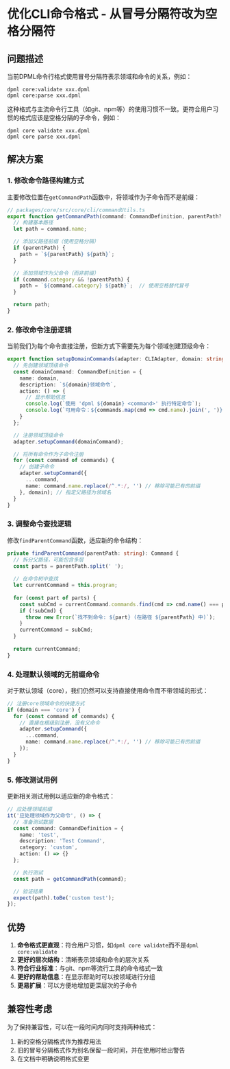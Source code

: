 # 优化CLI命令格式 - 从冒号分隔符改为空格分隔符

## 问题描述

当前DPML命令行格式使用冒号分隔符表示领域和命令的关系，例如：
```
dpml core:validate xxx.dpml
dpml core:parse xxx.dpml
```

这种格式与主流命令行工具（如git、npm等）的使用习惯不一致。更符合用户习惯的格式应该是空格分隔的子命令，例如：
```
dpml core validate xxx.dpml
dpml core parse xxx.dpml
```

## 解决方案

### 1. 修改命令路径构建方式

主要修改位置在`getCommandPath`函数中，将领域作为子命令而不是前缀：

```typescript
// packages/core/src/core/cli/commandUtils.ts
export function getCommandPath(command: CommandDefinition, parentPath?: string): string {
  // 构建基本路径
  let path = command.name;

  // 添加父路径前缀（使用空格分隔）
  if (parentPath) {
    path = `${parentPath} ${path}`;
  }

  // 添加领域作为父命令（而非前缀）
  if (command.category && !parentPath) {
    path = `${command.category} ${path}`;  // 使用空格替代冒号
  }

  return path;
}
```

### 2. 修改命令注册逻辑

当前我们为每个命令直接注册，但新方式下需要先为每个领域创建顶级命令：

```typescript
export function setupDomainCommands(adapter: CLIAdapter, domain: string, commands: CommandDefinition[]): void {
  // 先创建领域顶级命令
  const domainCommand: CommandDefinition = {
    name: domain,
    description: `${domain}领域命令`,
    action: () => {
      // 显示帮助信息
      console.log(`使用 'dpml ${domain} <command>' 执行特定命令`);
      console.log(`可用命令：${commands.map(cmd => cmd.name).join(', ')}`);
    }
  };

  // 注册领域顶级命令
  adapter.setupCommand(domainCommand);

  // 将所有命令作为子命令注册
  for (const command of commands) {
    // 创建子命令
    adapter.setupCommand({
      ...command,
      name: command.name.replace(/^.*:/, '') // 移除可能已有的前缀
    }, domain); // 指定父路径为领域名
  }
}
```

### 3. 调整命令查找逻辑

修改`findParentCommand`函数，适应新的命令结构：

```typescript
private findParentCommand(parentPath: string): Command {
  // 拆分父路径，可能包含多层
  const parts = parentPath.split(' ');
  
  // 在命令树中查找
  let currentCommand = this.program;
  
  for (const part of parts) {
    const subCmd = currentCommand.commands.find(cmd => cmd.name() === part);
    if (!subCmd) {
      throw new Error(`找不到命令: ${part} (在路径 ${parentPath} 中)`);
    }
    currentCommand = subCmd;
  }
  
  return currentCommand;
}
```

### 4. 处理默认领域的无前缀命令

对于默认领域（core），我们仍然可以支持直接使用命令而不带领域的形式：

```typescript
// 注册core领域命令的快捷方式
if (domain === 'core') {
  for (const command of commands) {
    // 直接在根级别注册，没有父命令
    adapter.setupCommand({
      ...command,
      name: command.name.replace(/^.*:/, '') // 移除可能已有的前缀
    });
  }
}
```

### 5. 修改测试用例

更新相关测试用例以适应新的命令格式：

```typescript
// 应处理领域前缀
it('应处理领域作为父命令', () => {
  // 准备测试数据
  const command: CommandDefinition = {
    name: 'test',
    description: 'Test Command',
    category: 'custom',
    action: () => {}
  };

  // 执行测试
  const path = getCommandPath(command);

  // 验证结果
  expect(path).toBe('custom test');
});
```

## 优势

1. **命令格式更直观**：符合用户习惯，如`dpml core validate`而不是`dpml core:validate`
2. **更好的层次结构**：清晰表示领域和命令的层次关系
3. **符合行业标准**：与git、npm等流行工具的命令格式一致
4. **更好的帮助信息**：在显示帮助时可以按领域进行分组
5. **更易扩展**：可以方便地增加更深层次的子命令

## 兼容性考虑

为了保持兼容性，可以在一段时间内同时支持两种格式：
1. 新的空格分隔格式作为推荐用法
2. 旧的冒号分隔格式作为别名保留一段时间，并在使用时给出警告
3. 在文档中明确说明格式变更 